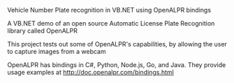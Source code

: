 Vehicle Number Plate recognition in VB.NET using OpenALPR bindings

A VB.NET demo of an open source Automatic License Plate Recognition library called OpenALPR 

This project tests out some of OpenALPR's capabilities, by allowing the user to capture images from a webcam 

OpenALPR has bindings in C#, Python, Node.js, Go, and Java. They provide usage examples at http://doc.openalpr.com/bindings.html
